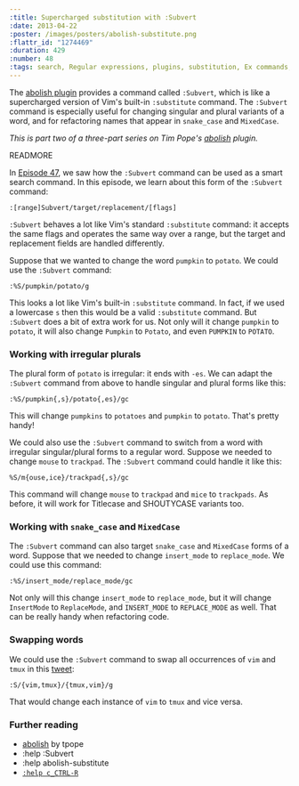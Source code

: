 ```yaml
--- 
:title: Supercharged substitution with :Subvert
:date: 2013-04-22
:poster: /images/posters/abolish-substitute.png
:flattr_id: "1274469"
:duration: 429
:number: 48
:tags: search, Regular expressions, plugins, substitution, Ex commands, Editing text
---
```


The [abolish plugin][abolish] provides a command called `:Subvert`, which is like a supercharged version of Vim's built-in `:substitute` command. The `:Subvert` command is especially useful for changing singular and plural variants of a word, and for refactoring names that appear in `snake_case` and `MixedCase`.

*This is part two of a three-part series on Tim Pope's [abolish][] plugin.*

[abolish]: https://github.com/tpope/vim-abolish


READMORE


In [Episode 47](/e/47), we saw how the `:Subvert` command can be used as a smart search command. In this episode, we learn about this form of the `:Subvert` command:

    :[range]Subvert/target/replacement/[flags]

`:Subvert` behaves a lot like Vim's standard `:substitute` command: it accepts the same flags and operates the same way over a range, but the target and replacement fields are handled differently.

Suppose that we wanted to change the word `pumpkin` to `potato`. We could use the `:Subvert` command:

    :%S/pumpkin/potato/g

This looks a lot like Vim's built-in `:substitute` command. In fact, if we used a lowercase `s` then this would be a valid `:substitute` command. But `:Subvert` does a bit of extra work for us. Not only will it change `pumpkin` to `potato`, it will also change `Pumpkin` to `Potato`, and even `PUMPKIN` to `POTATO`.

### Working with irregular plurals

The plural form of `potato` is irregular: it ends with `-es`. We can adapt the `:Subvert` command from above to handle singular and plural forms like this:

    :%S/pumpkin{,s}/potato{,es}/gc

This will change `pumpkins` to `potatoes` and `pumpkin` to `potato`. That's pretty handy!

We could also use the `:Subvert` command to switch from a word with irregular singular/plural forms to a regular word. Suppose we needed to change `mouse` to `trackpad`. The `:Subvert` command could handle it like this:

    %S/m{ouse,ice}/trackpad{,s}/gc

This command will change `mouse` to `trackpad` and `mice` to `trackpads`. As before, it will work for Titlecase and SHOUTYCASE variants too.

### Working with `snake_case` and `MixedCase`

The `:Subvert` command can also target `snake_case` and `MixedCase` forms of a word. Suppose that we needed to change `insert_mode` to `replace_mode`. We could use this command:

    :%S/insert_mode/replace_mode/gc

Not only will this change `insert_mode` to `replace_mode`, but it will change `InsertMode` to `ReplaceMode`, and `INSERT_MODE` to `REPLACE_MODE` as well. That can be really handy when refactoring code.

### Swapping words

We could use the `:Subvert` command to swap all occurrences of `vim` and `tmux` in this [tweet][]:

    :S/{vim,tmux}/{tmux,vim}/g

That would change each instance of `vim` to `tmux` and vice versa.

### Further reading

* [abolish][] by tpope
* :help :Subvert
* :help abolish-substitute
* [`:help c_CTRL-R`][reg]

[abolish]: https://github.com/tpope/vim-abolish
[reg]: http://vimdoc.sourceforge.net/htmldoc/cmdline.html#c_CTRL-R
[tweet]: https://twitter.com/tpope/status/316783714019442688
